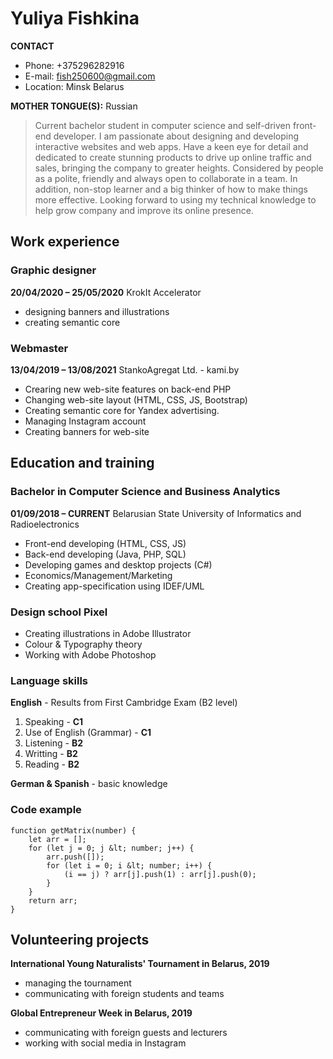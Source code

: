 # Yuliya Fishkina
**CONTACT**
- Phone: +375296282916
- E-mail: <fish250600@gmail.com>
- Location: Minsk Belarus

**MOTHER TONGUE(S):** Russian

> Current bachelor student in computer science and self-driven front-end developer. I am passionate about designing and developing interactive websites and web apps. Have a keen eye for detail and dedicated to create stunning products to drive up online traffic and sales, bringing the company to greater heights. Considered by people as a polite, friendly and always open to collaborate in a team. In addition, non-stop learner and a big thinker of how to make things more effective. Looking forward to using my technical knowledge to help grow company and improve its online presence.

## Work experience

### Graphic designer
**20/04/2020 – 25/05/2020**
KrokIt Accelerator
- designing banners and illustrations
- creating semantic core

### Webmaster
**13/04/2019 – 13/08/2021**
StankoAgregat Ltd. - kami.by
- Crearing new web-site features on back-end PHP
- Changing web-site layout (HTML, CSS, JS, Bootstrap)
- Creating semantic core for Yandex advertising.
- Managing Instagram account
- Creating banners for web-site

## Education and training
### Bachelor in Computer Science and Business Analytics
**01/09/2018 – CURRENT**
Belarusian State University of Informatics and Radioelectronics

- Front-end developing (HTML, CSS, JS)
- Back-end developing (Java, PHP, SQL)
- Developing games and desktop projects (C#)
- Economics/Management/Marketing
- Creating app-specification using IDEF/UML

### Design school Pixel
- Creating illustrations in Adobe Illustrator
- Colour & Typography theory
- Working with Adobe Photoshop

### Language skills
**English** - Results from First Cambridge Exam (B2 level)
1. Speaking - **C1**
2. Use of English (Grammar) - **C1**
3. Listening - **B2**
4. Writting - **B2**
5. Reading - **B2**

**German & Spanish** - basic knowledge

### Code example
```
function getMatrix(number) {
    let arr = [];
    for (let j = 0; j &lt; number; j++) {
        arr.push([]);
        for (let i = 0; i &lt; number; i++) {
            (i == j) ? arr[j].push(1) : arr[j].push(0);
        }
    }
    return arr;
} 
```

## Volunteering projects

**International Young Naturalists' Tournament in Belarus, 2019**
- managing the tournament
- communicating with foreign students and teams

**Global Entrepreneur Week in Belarus, 2019**
- communicating with foreign guests and lecturers
- working with social media in Instagram
